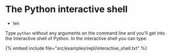 # The Python interactive shell

* len


Type `python` without any arguments on the command line and
you'll get into the Interactive shell of Python.
In the interactive shell you can type:


{% embed include file="src/examples/repl/interactive_shell.txt" %}


